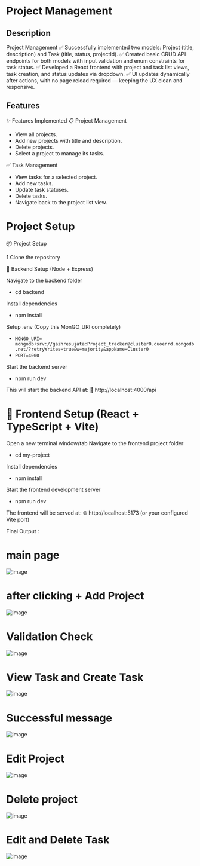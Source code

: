 # Project Management
## Description
Project Management
✅ Successfully implemented two models: Project (title, description) and Task (title, status, projectId).
✅ Created basic CRUD API endpoints for both models with input validation and enum constraints for task status.
✅ Developed a React frontend with project and task list views, task creation, and status updates via dropdown.
✅ UI updates dynamically after actions, with no page reload required — keeping the UX clean and responsive.

## Features
✨ Features Implemented
📋 Project Management
- View all projects.
- Add new projects with title and description.
- Delete projects.
- Select a project to manage its tasks.

✅ Task Management
- View tasks for a selected project.
 - Add new tasks.
- Update task statuses.
- Delete tasks.
- Navigate back to the project list view.

# Project Setup
📦 Project Setup

1 Clone the repository

🔧 Backend Setup (Node + Express)

Navigate to the backend folder

- cd backend

Install dependencies

- npm install

Setup .env (Copy this MonGO_URI completely)
- `MONGO_URI= mongodb+srv://gaihresujata:Project_tracker@cluster0.duoenrd.mongodb.net/?retryWrites=true&w=majority&appName=Cluster0`
- `PORT=4000`

Start the backend server
- npm run dev

This will start the backend API at:
📡 http://localhost:4000/api

# 🎨 Frontend Setup (React + TypeScript + Vite)

Open a new terminal window/tab
Navigate to the frontend project folder

- cd my-project

Install dependencies
- npm install

Start the frontend development server
- npm run dev

The frontend will be served at:
🌐 http://localhost:5173 (or your configured Vite port)


Final Output :



# main page
![image](https://github.com/user-attachments/assets/352b3ede-4cda-47d5-9560-d40fbb64a52f)

# after clicking + Add Project
![image](https://github.com/user-attachments/assets/45f111d2-5f45-41b4-a493-c0ad9b56af1c)


# Validation Check
![image](https://github.com/user-attachments/assets/ea0d96ce-2a9c-40c1-a537-069ceec78cd5)

# View Task and Create Task
![image](https://github.com/user-attachments/assets/34219ceb-d3ad-465e-b2f8-22a10733441b)

# Successful message 

![image](https://github.com/user-attachments/assets/7e46c4b6-fabb-4b54-98b8-93b39cfbec10)

# Edit Project

![image](https://github.com/user-attachments/assets/3aa45db9-2b19-4143-ade6-218d8b576d11)

# Delete project
![image](https://github.com/user-attachments/assets/c57c5815-f7fb-48fc-8e8e-768b71547978)

# Edit and Delete Task
![image](https://github.com/user-attachments/assets/12a40bcf-f1fd-4683-a867-619dcdb86c1d)
